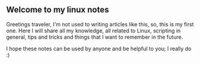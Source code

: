 ## Welcome to my linux notes

Greetings traveler, I'm not used to writing articles like this, so, this is my first one. Here I will share all my knowledge, all related to Linux, scripting in general, tips and tricks and things that I want to remember in the future.

I hope these notes can be used by anyone and be helpful to you; I really do :)
